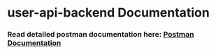 # user-api-backend Documentation

### Read detailed postman documentation here: [Postman Documentation](https://documenter.getpostman.com/view/20242800/UzBnrmsz)